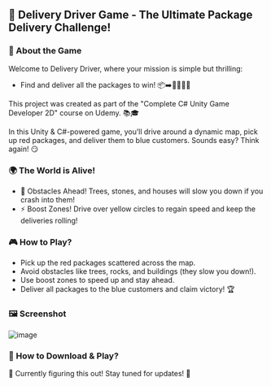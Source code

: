 ## 🚚 Delivery Driver Game - The Ultimate Package Delivery Challenge!
### 📜 About the Game

Welcome to Delivery Driver, where your mission is simple but thrilling:
* Find and deliver all the packages to win! 📦➡️👨‍👩‍👧‍👦

This project was created as part of the "Complete C# Unity Game Developer 2D" course on Udemy. 📚🎓

In this Unity & C#-powered game, you’ll drive around a dynamic map, pick up red packages, and deliver them to blue customers. Sounds easy? Think again! 😏

### 🌍 The World is Alive!
* 🚧 Obstacles Ahead! Trees, stones, and houses will slow you down if you crash into them!
* ⚡ Boost Zones! Drive over yellow circles to regain speed and keep the deliveries rolling!

### 🎮 How to Play?
* Pick up the red packages scattered across the map.
* Avoid obstacles like trees, rocks, and buildings (they slow you down!).
* Use boost zones to speed up and stay ahead.
* Deliver all packages to the blue customers and claim victory! 🏆

### 🖼️ Screenshot
![image](https://github.com/user-attachments/assets/7a047790-63f6-4a35-94e7-7c412ab1829e)

### 🔽 How to Download & Play?
🚧 Currently figuring this out! Stay tuned for updates! 🚧

